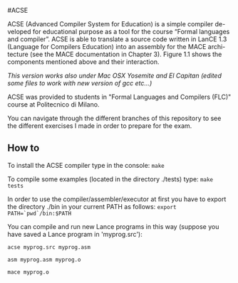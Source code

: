 #ACSE

ACSE (Advanced Compiler System for Education) is a simple compiler de- veloped for educational purpose as a tool for the course “Formal languages and compiler”. ACSE is able to translate a source code written in LanCE 1.3 (Language for Compilers Education) into an assembly for the MACE archi- tecture (see the MACE documentation in Chapter 3). Figure 1.1 shows the components mentioned above and their interaction.

_This version works also under Mac OSX Yosemite and El Capitan (edited some files to work with new version of gcc etc...)_

ACSE was provided to students in "Formal Languages and Compilers (FLC)" course at Politecnico di Milano.

You can navigate through the different branches of this repository to see the different exercises I made in order to prepare for the exam.

## How to

To install the ACSE compiler type in the console: `make`

To compile some examples (located in the directory ./tests) type: `make tests`

In order to use the compiler/assembler/executor at first you have
to export the directory ./bin in your current PATH as follows:
``export PATH=`pwd`/bin:$PATH``


You can compile and run new Lance programs in this way (suppose you
have saved a Lance program in 'myprog.src'):

`acse myprog.src myprog.asm`

`asm myprog.asm myprog.o`

`mace myprog.o`
